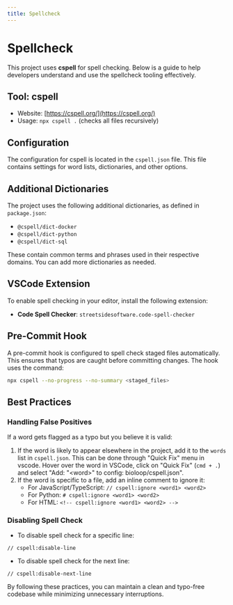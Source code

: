 ```yaml
---
title: Spellcheck
---
```


# Spellcheck

This project uses **cspell** for spell checking. Below is a guide to help developers understand and use the spellcheck tooling effectively.

## Tool: cspell

- Website: [https://cspell.org/](https://cspell.org/)
- Usage: `npx cspell .` (checks all files recursively)

## Configuration
The configuration for cspell is located in the `cspell.json` file. This file contains settings for word lists, dictionaries, and other options.

## Additional Dictionaries

The project uses the following additional dictionaries, as defined in `package.json`:
- `@cspell/dict-docker`
- `@cspell/dict-python`
- `@cspell/dict-sql`

These contain common terms and phrases used in their respective domains. You can add more dictionaries as needed.

## VSCode Extension

To enable spell checking in your editor, install the following extension:
- **Code Spell Checker**: `streetsidesoftware.code-spell-checker`

## Pre-Commit Hook

A pre-commit hook is configured to spell check staged files automatically. This ensures that typos are caught before committing changes. The hook uses the command:

```bash
npx cspell --no-progress --no-summary <staged_files>
```

## Best Practices

### Handling False Positives

If a word gets flagged as a typo but you believe it is valid:
1. If the word is likely to appear elsewhere in the project, add it to the `words` list in `cspell.json`. This can be done through "Quick Fix" menu in vscode. Hover over the word in VSCode, click on "Quick Fix" (`cmd + .`) and select "Add: "&lt;word&gt;" to config: bioloop/cspell.json".
2. If the word is specific to a file, add an inline comment to ignore it:
   - For JavaScript/TypeScript: `// cspell:ignore <word1> <word2>`
   - For Python: `# cspell:ignore <word1> <word2>`
   - For HTML: `<!-- cspell:ignore <word1> <word2> -->`

### Disabling Spell Check

- To disable spell check for a specific line:
```
// cspell:disable-line
```


- To disable spell check for the next line:
```
// cspell:disable-next-line
```

By following these practices, you can maintain a clean and typo-free codebase while minimizing unnecessary interruptions.
